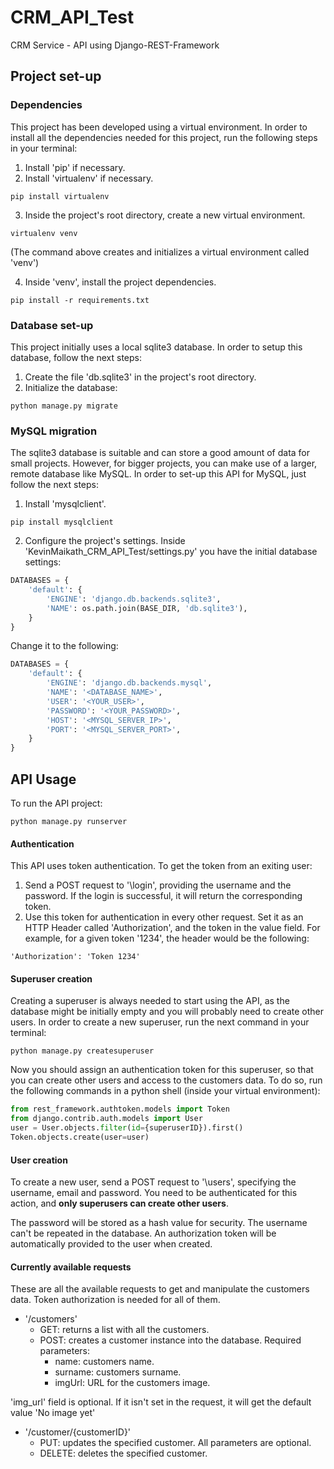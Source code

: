 # CRM_API_Test
CRM Service - API using Django-REST-Framework


## Project set-up


### Dependencies
This project has been developed using a virtual environment. In order to install all the dependencies needed for this project, run the following steps in your terminal:
1. Install 'pip' if necessary.
2. Install 'virtualenv' if necessary.
```Shell
pip install virtualenv
```
3. Inside the project's root directory, create a new virtual environment.
```Shell
virtualenv venv
```
(The command above creates and initializes a virtual environment called 'venv')

4. Inside 'venv', install the project dependencies.
```Shell
pip install -r requirements.txt
```

### Database set-up
This project initially uses a local sqlite3 database. In order to setup this database, follow the next steps:
1. Create the file 'db.sqlite3' in the project's root directory.
2. Initialize the database:
```Shell
python manage.py migrate
```

### MySQL migration
The sqlite3 database is suitable and can store a good amount of data for small projects. However, for bigger projects, you can make use of a larger, remote database like MySQL. In order to set-up this API for MySQL, just follow the next steps:
1. Install 'mysqlclient'.
```Shell
pip install mysqlclient
```
2. Configure the project's settings. Inside 'KevinMaikath_CRM_API_Test/settings.py' you have the initial database settings:
```Python
DATABASES = {
    'default': {
        'ENGINE': 'django.db.backends.sqlite3',
        'NAME': os.path.join(BASE_DIR, 'db.sqlite3'),
    }
}
```
Change it to the following:
```Python
DATABASES = {
    'default': {
        'ENGINE': 'django.db.backends.mysql',
        'NAME': '<DATABASE_NAME>',
        'USER': '<YOUR_USER>',
        'PASSWORD': '<YOUR_PASSWORD>',
        'HOST': '<MYSQL_SERVER_IP>',
        'PORT': '<MYSQL_SERVER_PORT>',
    }
}
```


## API Usage
To run the API project:
```Shell
python manage.py runserver
```


#### Authentication
This API uses token authentication. To get the token from an exiting user:
1. Send a POST request to '\login', providing the username and the password. If the login is successful, it will return the corresponding token.
2. Use this token for authentication in every other request. Set it as an HTTP Header called 'Authorization', and the token in the value field. For example, for a given token '1234', the header would be the following:
```
'Authorization': 'Token 1234'
```


#### Superuser creation
Creating a superuser is always needed to start using the API, as the database might be initially empty and you will probably need to create other users. In order to create a new superuser, run the next command in your terminal:
```Shell
python manage.py createsuperuser
```

Now you should assign an authentication token for this superuser, so that you can create other users and access to the customers data. To do so, run the following commands in a python shell (inside your virtual environment):
```Python
from rest_framework.authtoken.models import Token
from django.contrib.auth.models import User
user = User.objects.filter(id={superuserID}).first()
Token.objects.create(user=user)
```


#### User creation
To create a new user, send a POST request to '\users', specifying the username, email and password. You need to be authenticated for this action, and **only superusers can create other users**.

The password will be stored as a hash value for security. The username can't be repeated in the database. An authorization token will be automatically provided to the user when created.


#### Currently available requests
These are all the available requests to get and manipulate the customers data. Token authorization is needed for all of them.

- '/customers'
  - GET: returns a list with all the customers.
  - POST: creates a customer instance into the database. Required parameters:
      - name: customers name.
      - surname: customers surname.
      - imgUrl: URL for the customers image.
      
'img_url' field is optional. If it isn't set in the request, it will get the default value 'No image yet'

- '/customer/{customerID}'
  - PUT: updates the specified customer. All parameters are optional.
  - DELETE: deletes the specified customer.
